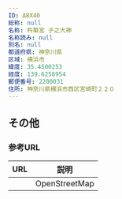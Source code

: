 ```yaml
---
ID: A8X40
総称: null
名称: 杵築宮 子之大神
名称読み: null
別名: null
都道府県: 神奈川県
区域: 横浜市
緯度: 35.4500253
経度: 139.6258954
郵便番号: 2200031
住所: 神奈川県横浜市西区宮崎町２２０
---
```


## その他

### 参考URL

| URL | 説明          |
| --- | ------------- |
|     | OpenStreetMap |
